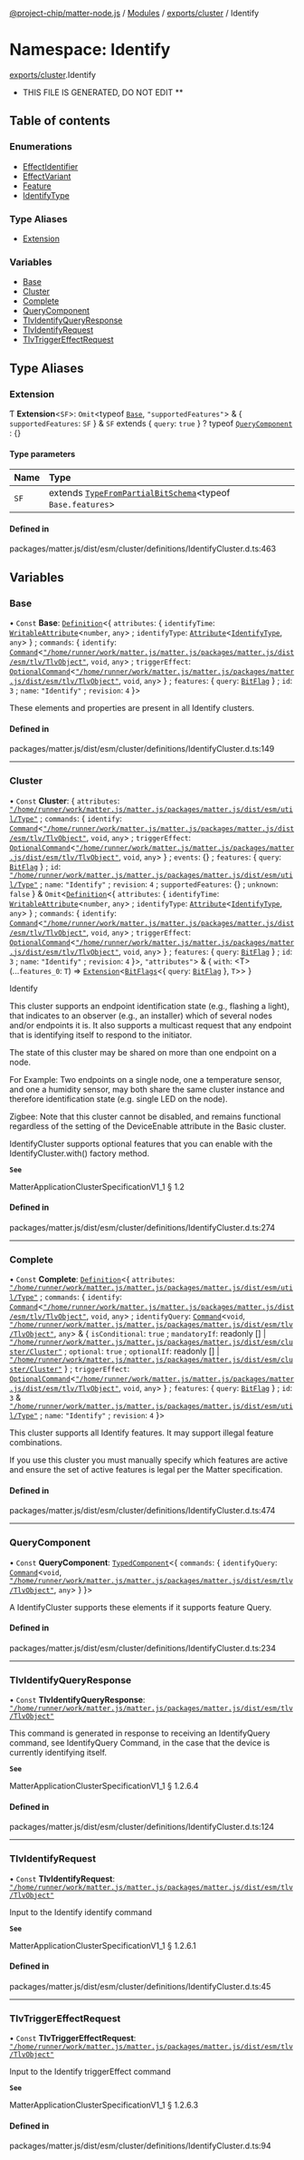 [@project-chip/matter-node.js](../README.md) / [Modules](../modules.md) / [exports/cluster](exports_cluster.md) / Identify

# Namespace: Identify

[exports/cluster](exports_cluster.md).Identify

* THIS FILE IS GENERATED, DO NOT EDIT **

## Table of contents

### Enumerations

- [EffectIdentifier](../enums/exports_cluster.Identify.EffectIdentifier.md)
- [EffectVariant](../enums/exports_cluster.Identify.EffectVariant.md)
- [Feature](../enums/exports_cluster.Identify.Feature.md)
- [IdentifyType](../enums/exports_cluster.Identify.IdentifyType.md)

### Type Aliases

- [Extension](exports_cluster.Identify.md#extension)

### Variables

- [Base](exports_cluster.Identify.md#base)
- [Cluster](exports_cluster.Identify.md#cluster)
- [Complete](exports_cluster.Identify.md#complete)
- [QueryComponent](exports_cluster.Identify.md#querycomponent)
- [TlvIdentifyQueryResponse](exports_cluster.Identify.md#tlvidentifyqueryresponse)
- [TlvIdentifyRequest](exports_cluster.Identify.md#tlvidentifyrequest)
- [TlvTriggerEffectRequest](exports_cluster.Identify.md#tlvtriggereffectrequest)

## Type Aliases

### Extension

Ƭ **Extension**<`SF`\>: `Omit`<typeof [`Base`](exports_cluster.Identify.md#base), ``"supportedFeatures"``\> & { `supportedFeatures`: `SF`  } & `SF` extends { `query`: ``true``  } ? typeof [`QueryComponent`](exports_cluster.Identify.md#querycomponent) : {}

#### Type parameters

| Name | Type |
| :------ | :------ |
| `SF` | extends [`TypeFromPartialBitSchema`](exports_schema.md#typefrompartialbitschema)<typeof `Base.features`\> |

#### Defined in

packages/matter.js/dist/esm/cluster/definitions/IdentifyCluster.d.ts:463

## Variables

### Base

• `Const` **Base**: [`Definition`](exports_cluster.ClusterFactory.md#definition)<{ `attributes`: { `identifyTime`: [`WritableAttribute`](exports_cluster.md#writableattribute)<`number`, `any`\> ; `identifyType`: [`Attribute`](exports_cluster.md#attribute)<[`IdentifyType`](../enums/exports_cluster.Identify.IdentifyType.md), `any`\>  } ; `commands`: { `identify`: [`Command`](exports_cluster.md#command)<[`"/home/runner/work/matter.js/matter.js/packages/matter.js/dist/esm/tlv/TlvObject"`](export._internal_.__home_runner_work_matter_js_matter_js_packages_matter_js_dist_esm_tlv_TlvObject_.md), `void`, `any`\> ; `triggerEffect`: [`OptionalCommand`](exports_cluster.md#optionalcommand)<[`"/home/runner/work/matter.js/matter.js/packages/matter.js/dist/esm/tlv/TlvObject"`](export._internal_.__home_runner_work_matter_js_matter_js_packages_matter_js_dist_esm_tlv_TlvObject_.md), `void`, `any`\>  } ; `features`: { `query`: [`BitFlag`](exports_schema.md#bitflag-1)  } ; `id`: ``3`` ; `name`: ``"Identify"`` ; `revision`: ``4``  }\>

These elements and properties are present in all Identify clusters.

#### Defined in

packages/matter.js/dist/esm/cluster/definitions/IdentifyCluster.d.ts:149

___

### Cluster

• `Const` **Cluster**: { `attributes`: [`"/home/runner/work/matter.js/matter.js/packages/matter.js/dist/esm/util/Type"`](export._internal_.__home_runner_work_matter_js_matter_js_packages_matter_js_dist_esm_util_Type_.md) ; `commands`: { `identify`: [`Command`](exports_cluster.md#command)<[`"/home/runner/work/matter.js/matter.js/packages/matter.js/dist/esm/tlv/TlvObject"`](export._internal_.__home_runner_work_matter_js_matter_js_packages_matter_js_dist_esm_tlv_TlvObject_.md), `void`, `any`\> ; `triggerEffect`: [`OptionalCommand`](exports_cluster.md#optionalcommand)<[`"/home/runner/work/matter.js/matter.js/packages/matter.js/dist/esm/tlv/TlvObject"`](export._internal_.__home_runner_work_matter_js_matter_js_packages_matter_js_dist_esm_tlv_TlvObject_.md), `void`, `any`\>  } ; `events`: {} ; `features`: { `query`: [`BitFlag`](exports_schema.md#bitflag-1)  } ; `id`: [`"/home/runner/work/matter.js/matter.js/packages/matter.js/dist/esm/util/Type"`](export._internal_.__home_runner_work_matter_js_matter_js_packages_matter_js_dist_esm_util_Type_.md) ; `name`: ``"Identify"`` ; `revision`: ``4`` ; `supportedFeatures`: {} ; `unknown`: ``false``  } & `Omit`<[`Definition`](exports_cluster.ClusterFactory.md#definition)<{ `attributes`: { `identifyTime`: [`WritableAttribute`](exports_cluster.md#writableattribute)<`number`, `any`\> ; `identifyType`: [`Attribute`](exports_cluster.md#attribute)<[`IdentifyType`](../enums/exports_cluster.Identify.IdentifyType.md), `any`\>  } ; `commands`: { `identify`: [`Command`](exports_cluster.md#command)<[`"/home/runner/work/matter.js/matter.js/packages/matter.js/dist/esm/tlv/TlvObject"`](export._internal_.__home_runner_work_matter_js_matter_js_packages_matter_js_dist_esm_tlv_TlvObject_.md), `void`, `any`\> ; `triggerEffect`: [`OptionalCommand`](exports_cluster.md#optionalcommand)<[`"/home/runner/work/matter.js/matter.js/packages/matter.js/dist/esm/tlv/TlvObject"`](export._internal_.__home_runner_work_matter_js_matter_js_packages_matter_js_dist_esm_tlv_TlvObject_.md), `void`, `any`\>  } ; `features`: { `query`: [`BitFlag`](exports_schema.md#bitflag-1)  } ; `id`: ``3`` ; `name`: ``"Identify"`` ; `revision`: ``4``  }\>, ``"attributes"``\> & { `with`: <T\>(...`features_0`: `T`) => [`Extension`](exports_cluster.Identify.md#extension)<[`BitFlags`](exports_schema.md#bitflags)<{ `query`: [`BitFlag`](exports_schema.md#bitflag-1)  }, `T`\>\>  }

Identify

This cluster supports an endpoint identification state (e.g., flashing a light), that indicates to an observer
(e.g., an installer) which of several nodes and/or endpoints it is. It also supports a multicast request that
any endpoint that is identifying itself to respond to the initiator.

The state of this cluster may be shared on more than one endpoint on a node.

For Example: Two endpoints on a single node, one a temperature sensor, and one a humidity sensor, may both share
the same cluster instance and therefore identification state (e.g. single LED on the node).

Zigbee: Note that this cluster cannot be disabled, and remains functional regardless of the setting of the
DeviceEnable attribute in the Basic cluster.

IdentifyCluster supports optional features that you can enable with the IdentifyCluster.with() factory method.

**`See`**

MatterApplicationClusterSpecificationV1_1 § 1.2

#### Defined in

packages/matter.js/dist/esm/cluster/definitions/IdentifyCluster.d.ts:274

___

### Complete

• `Const` **Complete**: [`Definition`](exports_cluster.ClusterFactory.md#definition)<{ `attributes`: [`"/home/runner/work/matter.js/matter.js/packages/matter.js/dist/esm/util/Type"`](export._internal_.__home_runner_work_matter_js_matter_js_packages_matter_js_dist_esm_util_Type_.md) ; `commands`: { `identify`: [`Command`](exports_cluster.md#command)<[`"/home/runner/work/matter.js/matter.js/packages/matter.js/dist/esm/tlv/TlvObject"`](export._internal_.__home_runner_work_matter_js_matter_js_packages_matter_js_dist_esm_tlv_TlvObject_.md), `void`, `any`\> ; `identifyQuery`: [`Command`](exports_cluster.md#command)<`void`, [`"/home/runner/work/matter.js/matter.js/packages/matter.js/dist/esm/tlv/TlvObject"`](export._internal_.__home_runner_work_matter_js_matter_js_packages_matter_js_dist_esm_tlv_TlvObject_.md), `any`\> & { `isConditional`: ``true`` ; `mandatoryIf`: readonly [] \| [`"/home/runner/work/matter.js/matter.js/packages/matter.js/dist/esm/cluster/Cluster"`](export._internal_.__home_runner_work_matter_js_matter_js_packages_matter_js_dist_esm_cluster_Cluster_.md) ; `optional`: ``true`` ; `optionalIf`: readonly [] \| [`"/home/runner/work/matter.js/matter.js/packages/matter.js/dist/esm/cluster/Cluster"`](export._internal_.__home_runner_work_matter_js_matter_js_packages_matter_js_dist_esm_cluster_Cluster_.md)  } ; `triggerEffect`: [`OptionalCommand`](exports_cluster.md#optionalcommand)<[`"/home/runner/work/matter.js/matter.js/packages/matter.js/dist/esm/tlv/TlvObject"`](export._internal_.__home_runner_work_matter_js_matter_js_packages_matter_js_dist_esm_tlv_TlvObject_.md), `void`, `any`\>  } ; `features`: { `query`: [`BitFlag`](exports_schema.md#bitflag-1)  } ; `id`: ``3`` & [`"/home/runner/work/matter.js/matter.js/packages/matter.js/dist/esm/util/Type"`](export._internal_.__home_runner_work_matter_js_matter_js_packages_matter_js_dist_esm_util_Type_.md) ; `name`: ``"Identify"`` ; `revision`: ``4``  }\>

This cluster supports all Identify features. It may support illegal feature combinations.

If you use this cluster you must manually specify which features are active and ensure the set of active
features is legal per the Matter specification.

#### Defined in

packages/matter.js/dist/esm/cluster/definitions/IdentifyCluster.d.ts:474

___

### QueryComponent

• `Const` **QueryComponent**: [`TypedComponent`](../interfaces/exports_cluster.ClusterFactory.TypedComponent.md)<{ `commands`: { `identifyQuery`: [`Command`](exports_cluster.md#command)<`void`, [`"/home/runner/work/matter.js/matter.js/packages/matter.js/dist/esm/tlv/TlvObject"`](export._internal_.__home_runner_work_matter_js_matter_js_packages_matter_js_dist_esm_tlv_TlvObject_.md), `any`\>  }  }\>

A IdentifyCluster supports these elements if it supports feature Query.

#### Defined in

packages/matter.js/dist/esm/cluster/definitions/IdentifyCluster.d.ts:234

___

### TlvIdentifyQueryResponse

• `Const` **TlvIdentifyQueryResponse**: [`"/home/runner/work/matter.js/matter.js/packages/matter.js/dist/esm/tlv/TlvObject"`](export._internal_.__home_runner_work_matter_js_matter_js_packages_matter_js_dist_esm_tlv_TlvObject_.md)

This command is generated in response to receiving an IdentifyQuery command, see IdentifyQuery Command, in the
case that the device is currently identifying itself.

**`See`**

MatterApplicationClusterSpecificationV1_1 § 1.2.6.4

#### Defined in

packages/matter.js/dist/esm/cluster/definitions/IdentifyCluster.d.ts:124

___

### TlvIdentifyRequest

• `Const` **TlvIdentifyRequest**: [`"/home/runner/work/matter.js/matter.js/packages/matter.js/dist/esm/tlv/TlvObject"`](export._internal_.__home_runner_work_matter_js_matter_js_packages_matter_js_dist_esm_tlv_TlvObject_.md)

Input to the Identify identify command

**`See`**

MatterApplicationClusterSpecificationV1_1 § 1.2.6.1

#### Defined in

packages/matter.js/dist/esm/cluster/definitions/IdentifyCluster.d.ts:45

___

### TlvTriggerEffectRequest

• `Const` **TlvTriggerEffectRequest**: [`"/home/runner/work/matter.js/matter.js/packages/matter.js/dist/esm/tlv/TlvObject"`](export._internal_.__home_runner_work_matter_js_matter_js_packages_matter_js_dist_esm_tlv_TlvObject_.md)

Input to the Identify triggerEffect command

**`See`**

MatterApplicationClusterSpecificationV1_1 § 1.2.6.3

#### Defined in

packages/matter.js/dist/esm/cluster/definitions/IdentifyCluster.d.ts:94
